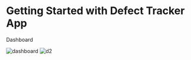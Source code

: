 # Getting Started with Defect Tracker App
Dashboard

![dashboard](https://user-images.githubusercontent.com/60447785/167236454-883982b7-a3f5-41bf-9747-e94f44c831e0.png)
![d2](https://user-images.githubusercontent.com/60447785/167236459-3f60d8e7-6b51-47d6-b968-c52e675b83df.png)
